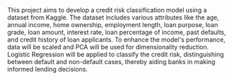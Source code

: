 This project aims to develop a credit risk classification model using a dataset from Kaggle. The dataset includes various attributes like the age, annual income, home ownership, employment length, loan purpose, loan grade, loan amount, interest rate, loan percentage of income, past defaults, and credit history of loan applicants. To enhance the model's performance, data will be scaled and PCA will be used for dimensionality reduction. Logistic Regression will be applied to classify the credit risk, distinguishing between default and non-default cases, thereby aiding banks in making informed lending decisions.
